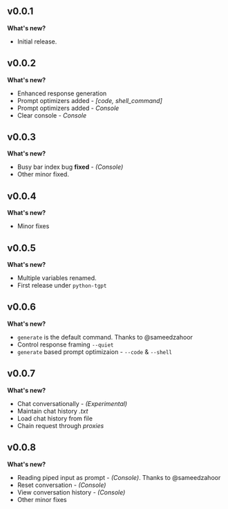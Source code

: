 ## v0.0.1

**What's new?**

- Initial release. 

## v0.0.2

**What's new?**
- Enhanced response generation
- Prompt optimizers added - *[code, shell_command]*
- Prompt optimizers added - *Console*
- Clear console  - *Console*

## v0.0.3

**What's new?**
- Busy bar index bug **fixed** - *(Console)*
- Other minor fixed.

## v0.0.4

**What's new?**
- Minor fixes 

## v0.0.5

**What's new?**
- Multiple variables renamed.
- First release under `python-tgpt`

## v0.0.6

**What's new?**
- `generate` is the default command. Thanks to @sameedzahoor
- Control response framing `--quiet`
- `generate` based prompt optimizaion - `--code` & `--shell`

## v0.0.7

**What's new?**
- Chat conversationally - *(Experimental)*
- Maintain chat history *.txt*
- Load chat history from file
- Chain request through *proxies*

## v0.0.8

**What's new?**
- Reading piped input as prompt - *(Console)*. Thanks to @sameedzahoor
- Reset conversation - *(Console)*
- View conversation history - *(Console)*
- Other minor fixes